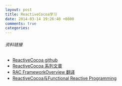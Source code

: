 ```yaml
---
layout: post
title: ReactiveCocoa学习
date: 2014-03-14 19:26:40 +0800
comments: true
categories: 
---
```





###### 资料链接

* [ReactiveCocoa github](https://github.com/ReactiveCocoa/ReactiveCocoa/blob/master/Documentation/FrameworkOverview.md)
* [ReactiveCocoa 系列文章](http://www.cnblogs.com/sunnyxx/p/3547754.html)
* [RAC FrameworkOverview 翻译](http://blog.segmentfault.com/erliu/1190000000407346)
* [ReactiveCocoa与Functional Reactive Programming](http://blog.leezhong.com/ios/2013/06/19/frp-reactivecocoa.html)